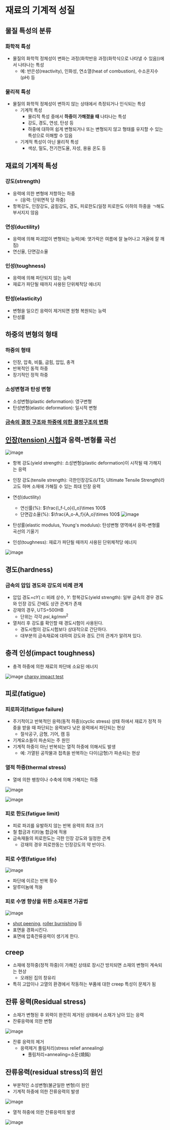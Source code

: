# 재료의 기계적 성질

## 물질 특성의 분류
### 화학적 특성
* 물질의 화학적 정체성이 변화는 과정(화학반응 과정(화학식으로 나타낼 수 있음))에서 나타나는 특성
  * 예: 반은성(reactivity), 인화성, 연소열(heat of combustion), 수소온지수(pH) 등
### 물리적 특성
* 물질의 화학적 정체성이 변하지 않는 상태에서 측정되거나 인식되는 특성
  * 기계적 특성
    * 물리적 특성 중에서 **하중이 가해졌을 때** 나타나는 특성
    * 강도, 경도, 연성, 탄성 등
    * 하중에 대하여 쉽게 변형되거나 또는 변형되지 않고 형태를 유지할 수 있는 특성으로 이해할 수 있음
  * 기계적 특성이 아닌 물리적 특성
    * 색상, 밀도, 전기전도율, 자성, 용융 온도 등

## 재료의 기계적 특성
### 강도(strength)
* 응력에 의한 변형에 저항하는 하중
  * (응력: 단위면적 당 하중)
* 항복강도, 인장강도, 굽힘강도, 경도, 피로한도(일정 피로한도 이하의 하중을 ㄱ해도 부서지지 않음
### 연성(ductility)
* 응력에 의해 파괴없이 변형되는 능력(예: 엿가락은 여름에 잘 늘어나고 겨울에 잘 깨짐)
* 연신율, 단면감소율
### 인성(toughness)
* 응력에 의해 파단되지 않는 능력
* 재료가 파단될 때까지 사용된 단위체적당 에너지
### 탄성(elasticity)
* 변형을 일으킨 응력이 제거되면 원형 복원되는 능력
* 탄성률

## 하중의 변형의 형태
### 하중의 형태
* 인장, 압축, 비틂, 굽힘, 압입, 충격
* 반복적인 동적 하중
* 장기적인 정적 하중
### 소성변형과 탄성 변형
* 소성변형(plastic deformation): 영구변형
* 탄성변형(elastic deformation): 일시적 변형
### [금속의 결정 구조와 하중에 의한 결정구조의 변화](https://drive.google.com/file/d/0B27lN6BLzQm1WVEtUzkxV2laU3M/view?resourcekey=0-32fWhmaPLLYbGvKcxozZzA)

## [인장(tension) 시험](https://drive.google.com/file/d/0B27lN6BLzQm1SzJCNjQtbkNiZHc/view?resourcekey=0-IHuYHf3d1Lq6v-83nkk63g)과 응력-변형률 곡선
![image](https://github.com/qlkdkd/univ-3-1/assets/71871927/dcfedf9e-3d51-4957-b850-5e38786ea05b)

* 항복 강도(yield strength): 소성변형(plastic deformation)이 시작될 때 가해지는 응력
* 인장 강도(tensile strength): 극한인장강도(UTS; Ultimate Tensile Strength)라고도 하며 소재에 가해질 수 있는 최대 인장 응력
* 연성(ductility)
  * 연신률(%): $\frac{l_f-l_o}{l_o}\times 100$
  * 단면감소율(%): $\frac{A_o-A_f}{A_o}\times 100$
![image](https://github.com/qlkdkd/univ-3-1/assets/71871927/db42a9ee-fd65-4e43-aa29-1bbdd4fc50f9)

* 탄성률(elastic modulus, Young's modulus): 탄성변형 영역에서 응력-변형률 곡선의 기울기
* 인성(toughness): 재료가 파단될 때까지 사용된 단위체적당 에너지

![image](https://github.com/qlkdkd/univ-3-1/assets/71871927/d6833d3e-2767-48af-9c43-a6e9106253c6)


## 경도(hardness)
### 금속의 압입 경도와 강도의 비례 관계
* 압입 경도=$cY$( $c$: 비례 상수, $Y$: 항복강도(yield strength): 일부 금속의 경우 경도와 인장 강도 간에도 상관 관계가 존재
* 강재의 경우, UTS=500HB
  * 단위는 각각 $psi, kg/mm^2$
* 열처리 후 강도를 확인할 때 경도시험이 사용된다.
  * 경도시험이 강도시험보다 상대적으로 간단하다.
  * 대부분의 금속재료에 대하여 강도와 경도 간의 관계가 알려져 있다.
 
## 충격 인성(impact toughness)
* 충격 하중에 의한 재료의 파단에 소요된 에너지

![image](https://github.com/qlkdkd/univ-3-1/assets/71871927/305e1ad4-f860-47c9-b4b0-a72afb5ad66e)
[charpy impact test](https://drive.google.com/file/d/0B27lN6BLzQm1ai1rMGxfWXFhUXc/view?resourcekey=0-cYPyClX5pzNX3cDxy3YXXg)

## 피로(fatigue)
### 피로파괴(fatigue failure)
* 주기적이고 반복적인 응력(동적 하중)(cyclic stress) 상태 하에서 재료가 정적 하중을 받을 때 파단되는 응력보다 낮은 응력에서 파단되는 현상
  * 절삭공구, 금형, 기어, 캠 등
* 기계요소들이 파손되는 주 원인
* 기계적 하중이 아닌 반복되는 열적 하중에 의해서도 발생
  * 예: 가열된 공작물과 접촉을 반복하는 다이(금형)가 파손되는 현상
 
### 열적 하중(thermal stress)
* 열에 의한 팽창이나 수축에 의해 가해지는 하중

![image](https://github.com/qlkdkd/univ-3-1/assets/71871927/5276cefe-a8a1-459a-8f82-b133d0ed7161)

![image](https://github.com/qlkdkd/univ-3-1/assets/71871927/376f40d7-0b48-43de-9ff2-90369611b673)

### 피로 한도(fatigue limit)
* 피로 파괴를 유발하지 않는 반복 응력의 최대 크기
* 철 합금과 티타늄 합금에 적용
* 금속재들의 피로한도는 극한 인장 강도와 일정한 관계
  * 강재의 경우 피로한동는 인장강도의 약 반이다.
### 피로 수명(fatigue life)
![image](https://github.com/qlkdkd/univ-3-1/assets/71871927/4d7c6d6b-d4f1-492b-ac6b-5d957eeb9d01)
* 파단에 이르는 반복 횟수
* 알루미늄에 적용
### 피로 수명 향상을 위한 소재표면 가공법
![image](https://github.com/qlkdkd/univ-3-1/assets/71871927/39fb24c9-df36-4647-b4b9-f905da467bf1)

* [shot peening](https://drive.google.com/file/d/0B27lN6BLzQm1eUJEWnNESy0wQVU/view?resourcekey=0-SRk_19VI3_ybWvc5FrIwTQ), [roller burnishing](https://drive.google.com/file/d/0B27lN6BLzQm1MENlQTJhdkdxSmM/view?resourcekey=0-aCo6--7Tf9LaAqXTpTps_w) 등
* 표면을 경화시킨다.
* 표면에 압축잔류응력이 생기게 한다.

## creep
* 소재에 정하중(정적 하중)이 가해진 상태로 장시간 방치되면 소재의 변형이 계속되는 현상
  * 오래된 집의 창유리
* 특히 고압이나 고열의 환경에서 작동하는 부품에 대한 creep 특성이 문제가 됨

## 잔류 응력(Residual stress)
* 소재가 변형된 후 외력이 완전히 제거된 상태에서 소재가 남아 있는 응력
* 잔류응력에 의한 변형

![image](https://github.com/qlkdkd/univ-3-1/assets/71871927/a57f8c76-71c1-4250-a318-007130c0b8b9)

* 잔류 응력의 제거
  * 응력제거 풀림처리(stress relief annealing)
    * 풀림처리=annealing=소둔(燒鈍)

## 잔류응력(residual stress)의 원인
* 부분적인 소성변형(불균일한 변형)이 원인
* 기계적 하중에 의한 잔류응력의 발생

![image](https://github.com/qlkdkd/univ-3-1/assets/71871927/8762f8df-dabb-4950-acb3-e52618c2f638)

* 열적 하중에 의한 잔류응력의 발생

![image](https://github.com/qlkdkd/univ-3-1/assets/71871927/aa8be656-311c-4eb5-aa83-f97ce7dd1244)
